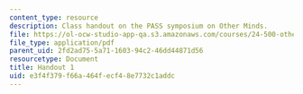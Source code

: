 ```yaml
---
content_type: resource
description: Class handout on the PASS symposium on Other Minds.
file: https://ol-ocw-studio-app-qa.s3.amazonaws.com/courses/24-500-other-minds-spring-2003/e3f4f379f66a464fecf48e7732c1addc_h1_24500s03.pdf
file_type: application/pdf
parent_uid: 2fd2ad75-5a71-1603-94c2-46dd44871d56
resourcetype: Document
title: Handout 1
uid: e3f4f379-f66a-464f-ecf4-8e7732c1addc
---
```

